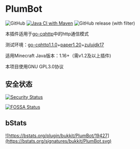 # PlumBot

![GitHub](https://img.shields.io/github/license/RegadPoleCN/PlumBot)
[![Java CI with Maven](https://github.com/RegadPoleCN/PlumBot/actions/workflows/maven.yml/badge.svg)](https://github.com/RegadPoleCN/PlumBot/actions/workflows/maven.yml)
![GitHub release (with filter)](https://img.shields.io/github/v/release/RegadPoleCN/PlumBot)

本插件适用于[go-cqhttp](https://github.com/Mrs4s/go-cqhttp)中的http通信模式

测试环境：[go-cqhttp1.1.0](https://github.com/Mrs4s/go-cqhttp/releases/tag/v1.1.0)+[paper1.20](https://papermc.io/downloads/paper)+[zulujdk17](https://www.azul.com/downloads)

适用Minecraft Java版本：1.16+（需v1.2及以上插件)

本项目使用GNU GPL3.0协议


## 安全状态

[![Security Status](https://www.murphysec.com/platform3/v31/badge/1688843132023492608.svg)](https://www.murphysec.com/console/report/1688753239833206784/1688843132023492608)

[![FOSSA Status](https://app.fossa.com/api/projects/git%2Bgithub.com%2FRegadPoleCN%2FPlumBot.svg?type=large)](https://app.fossa.com/projects/git%2Bgithub.com%2FRegadPoleCN%2FPlumBot?ref=badge_large)

## bStats

<a href="https://bstats.org/plugin/bukkit/PlumBot/19427">![https://bstats.org/plugin/bukkit/PlumBot/19427](https://bstats.org/signatures/bukkit/PlumBot.svg)</a>
